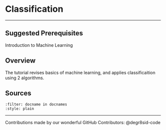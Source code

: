 # Classification

---

## Suggested Prerequisites

Introduction to Machine Learning

## Overview

The tutorial revises basics of machine learning, and applies classificaition using 2 algorithms.

## Sources

```{bibliography} references.bib
:filter: docname in docnames
:style: plain
```

---

Contributions made by our wonderful GitHub Contributors: @degr8sid-code